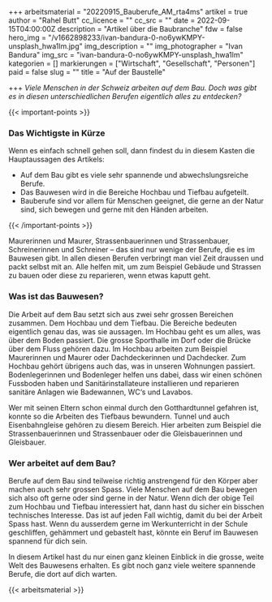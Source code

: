 +++
arbeitsmaterial = "20220915_Bauberufe_AM_rta4ms"
artikel = true
author = "Rahel Butt"
cc_licence = ""
cc_src = ""
date = 2022-09-15T04:00:00Z
description = "Artikel über die Baubranche"
fdw = false
hero_img = "/v1662898233/ivan-bandura-0-no6ywKMPY-unsplash_hwa1lm.jpg"
img_description = ""
img_photographer = "Ivan Bandura"
img_src = "ivan-bandura-0-no6ywKMPY-unsplash_hwa1lm"
kategorien = []
markierungen = ["Wirtschaft", "Gesellschaft", "Personen"]
paid = false
slug = ""
title = "Auf der Baustelle"

+++
_Viele Menschen in der Schweiz arbeiten auf dem Bau. Doch was gibt es in diesen unterschiedlichen Berufen eigentlich alles zu entdecken?_

{{< important-points >}} <h3>Das Wichtigste in Kürze</h3>

<p>Wenn es einfach schnell gehen soll, dann findest du in diesem Kasten die Hauptaussagen des Artikels:</p>

<ul>

<li>Auf dem Bau gibt es viele sehr spannende und abwechslungsreiche Berufe.</li>

<li>Das Bauwesen wird in die Bereiche Hochbau und Tiefbau aufgeteilt.</li>

<li>Bauberufe sind vor allem für Menschen geeignet, die gerne an der Natur sind, sich bewegen und gerne mit den Händen arbeiten.</li>

</ul> {{< /important-points >}}

Maurerinnen und Maurer, Strassenbauerinnen und Strassenbauer, Schreinerinnen und Schreiner – das sind nur wenige der Berufe, die es im Bauwesen gibt. In allen diesen Berufen verbringt man viel Zeit draussen und packt selbst mit an. Alle helfen mit, um zum Beispiel Gebäude und Strassen zu bauen oder diese zu reparieren, wenn etwas kaputt geht.

### Was ist das Bauwesen?

Die Arbeit auf dem Bau setzt sich aus zwei sehr grossen Bereichen zusammen. Dem Hochbau und dem Tiefbau. Die Bereiche bedeuten eigentlich genau das, was sie aussagen. Im Hochbau geht es um alles, was über dem Boden passiert. Die grosse Sporthalle im Dorf oder die Brücke über dem Fluss gehören dazu. Im Hochbau arbeiten zum Beispiel Maurerinnen und Maurer oder Dachdeckerinnen und Dachdecker. Zum Hochbau gehört übrigens auch das, was in unseren Wohnungen passiert. Bodenlegerinnen und Bodenleger helfen uns dabei, dass wir einen schönen Fussboden haben und Sanitärinstallateure installieren und reparieren sanitäre Anlagen wie Badewannen, WC‘s und Lavabos.

Wer mit seinen Eltern schon einmal durch den Gotthardtunnel gefahren ist, konnte so die Arbeiten des Tiefbaus bewundern. Tunnel und auch Eisenbahngleise gehören zu diesem Bereich. Hier arbeiten zum Beispiel die Strassenbauerinnen und Strassenbauer oder die Gleisbauerinnen und Gleisbauer.

### Wer arbeitet auf dem Bau?

Berufe auf dem Bau sind teilweise richtig anstrengend für den Körper aber machen auch sehr grossen Spass. Viele Menschen auf dem Bau bewegen sich also oft gerne oder sind gerne in der Natur. Wenn dich der obige Teil zum Hochbau und Tiefbau interessiert hat, dann hast du sicher ein bisschen technisches Interesse. Das ist auf jeden Fall wichtig, damit du bei der Arbeit Spass hast. Wenn du ausserdem gerne im Werkunterricht in der Schule geschliffen, gehämmert und gebastelt hast, könnte ein Beruf im Bauwesen spannend für dich sein.

In diesem Artikel hast du nur einen ganz kleinen Einblick in die grosse, weite Welt des Bauwesens erhalten. Es gibt noch ganz viele weitere spannende Berufe, die dort auf dich warten.

{{< arbeitsmaterial >}}
